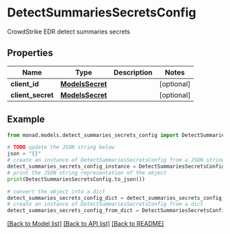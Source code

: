 # DetectSummariesSecretsConfig

CrowdStrike EDR detect summaries secrets

## Properties

Name | Type | Description | Notes
------------ | ------------- | ------------- | -------------
**client_id** | [**ModelsSecret**](ModelsSecret.md) |  | [optional] 
**client_secret** | [**ModelsSecret**](ModelsSecret.md) |  | [optional] 

## Example

```python
from monad.models.detect_summaries_secrets_config import DetectSummariesSecretsConfig

# TODO update the JSON string below
json = "{}"
# create an instance of DetectSummariesSecretsConfig from a JSON string
detect_summaries_secrets_config_instance = DetectSummariesSecretsConfig.from_json(json)
# print the JSON string representation of the object
print(DetectSummariesSecretsConfig.to_json())

# convert the object into a dict
detect_summaries_secrets_config_dict = detect_summaries_secrets_config_instance.to_dict()
# create an instance of DetectSummariesSecretsConfig from a dict
detect_summaries_secrets_config_from_dict = DetectSummariesSecretsConfig.from_dict(detect_summaries_secrets_config_dict)
```
[[Back to Model list]](../README.md#documentation-for-models) [[Back to API list]](../README.md#documentation-for-api-endpoints) [[Back to README]](../README.md)


